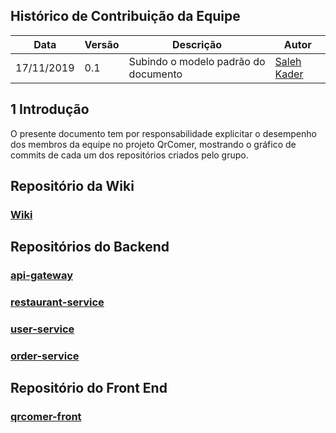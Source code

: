 ## Histórico de Contribuição da Equipe

| Data       | Versão | Descrição                                                               | Autor                                              |
| ---------- | ------ | ----------------------------------------------------------------------- | -------------------------------------------------- |
| 17/11/2019 | 0.1    | Subindo o modelo padrão do documento                                    | [Saleh Kader](https://github.com/devsalula)        |


## 1 Introdução

O presente documento tem por responsabilidade explicitar o desempenho dos membros da equipe no projeto QrComer, mostrando o gráfico de commits de cada um dos repositórios criados pelo grupo.

## Repositório da Wiki

### [Wiki](https://github.com/fga-desenho-2019-2/Wiki)

## Repositórios do Backend

### [api-gateway](https://github.com/fga-desenho-2019-2/api-gateway)

### [restaurant-service](https://github.com/fga-desenho-2019-2/restaurant-service)

### [user-service](https://github.com/fga-desenho-2019-2/user-service)

### [order-service](https://github.com/fga-desenho-2019-2/order-service)


## Repositório do Front End

### [qrcomer-front](https://github.com/fga-desenho-2019-2/qrcomer-front)